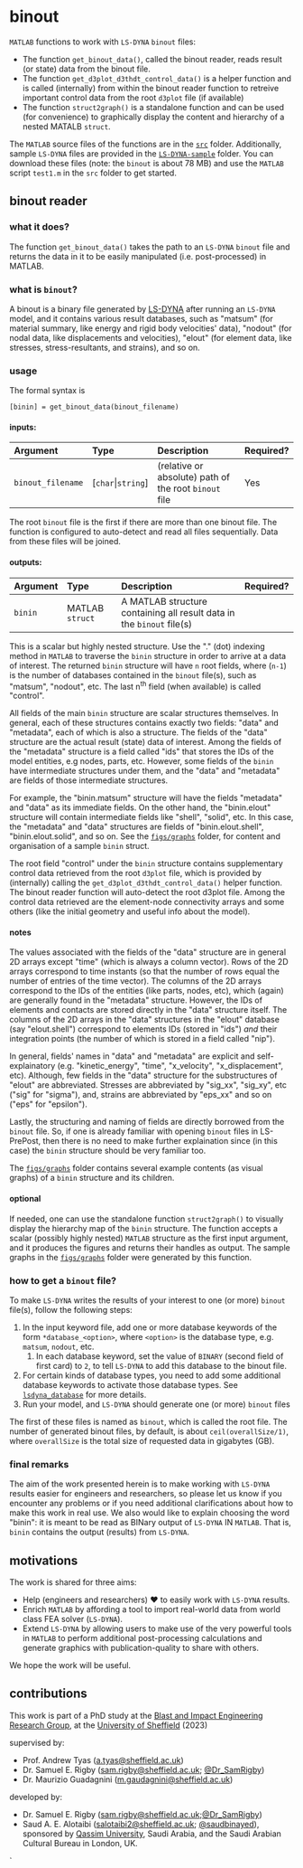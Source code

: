 # binout
`MATLAB` functions to work with `LS-DYNA` `binout` files:
* The function `get_binout_data()`, called the binout reader, reads result (or state) data from the binout file.
* The function `get_d3plot_d3thdt_control_data()` is a helper function and is called (internally) from within the binout reader function to retreive important control data from the root `d3plot` file (if available)
* The function `struct2graph()` is a standalone function and can be used (for convenience) to graphically display the content and hierarchy of a nested MATALB `struct`. 

The `MATLAB` source files of the functions are in the [`src`](/src/) folder. Additionally, sample `LS-DYNA` files are provided in the [`LS-DYNA-sample`](/LS-DYNA-sample/) folder. You can download these files (note: the `binout` is about 78 MB) and use the `MATLAB` script `test1.m` in the `src` folder to get started. 

## binout reader
### what it does?
The function `get_binout_data()` takes the path to an `LS-DYNA` `binout` file and returns the data in it to be 
easily manipulated (i.e. post-processed) in MATLAB. 

### what is `binout`?
A binout is a binary file generated by [LS-DYNA](https://www.ansys.com/products/structures/ansys-`LS-DYNA`) after running an `LS-DYNA` model, and it contains various result 
databases, such as "matsum" (for material summary, like energy and rigid body velocities' data), "nodout" (for nodal data, like displacements and velocities), "elout" (for element data, like stresses, stress-resultants, and strains), and so on. 

### usage
The formal syntax is 
```
[binin] = get_binout_data(binout_filename)
```
#### inputs:


| Argument | Type | Description | Required? |
|:--- |:---  |:---  |:---       |
| `binout_filename` | [`char`\|`string`] | (relative or absolute) path of the root `binout` file | Yes |


The root `binout` file is the first if there are more than one binout file. The function is configured to auto-detect and read all files sequentially. Data from these files will be joined. 

#### outputs:
| Argument | Type | Description | Required? |
|:--- |:---  |:---  |:---       |
| `binin` | MATLAB `struct`  | A MATLAB structure containing all result data in the `binout` file(s) |   |


This is a scalar but highly nested structure. Use the "." (dot) indexing method in `MATLAB` to traverse the `binin` structure in order to arrive at a data of interest. The returned `binin` structure will have `n` root fields, where (`n-1`) is the number of databases contained in the `binout` file(s), such as "matsum", "nodout", etc. The last n<sup>th</sup> field (when available) is called "control". 

All fields of the main `binin` structure are scalar structures themselves. In general, each of these structures contains exactly two fields: "data" and "metadata", each of which is also a structure. 
The fields of the "data" structure are the actual result (state) data of interest. Among the fields of the "metadata" structure is a field called "ids" that stores the IDs of the model entities, e.g nodes, parts, etc.
However, some fields of the `binin` have intermediate structures under them, and the "data" and "metadata" are fields of those intermediate structures. 

<!--Every root field is itself a scaler structure. Some kinds of root structures will have intermediate sub-structures (as in the `binout` file). At some level, there will be idnentically two structures: "metadata" and "data".-->

For example, the "binin.matsum" structure will have the fields "metadata" and "data" as its immediate fields. On the other hand, the "binin.elout" structure will contain intermediate fields like "shell", "solid", etc. In this case, the "metadata" and "data" structures are fields of "binin.elout.shell", "binin.elout.solid", and so on. See the [`figs/graphs`](/figs/graphs/) folder, for content and organisation of a sample `binin` struct. 

<!--The actual result (i.e. state) data are contained in the "data" structure as its fields, the names of which are borrowed directly from the original `binout` file that are practically self-explainatory. All data under the "data" structure are converted to `double` (floats with 64 bits) for unification reasons.-->

<!--The "metadata" structure is similar to the "data" (described above), and it contains mostly meta-data and few important data, namely the id's of parts, nodes, etc, which are generally stored in fields called "ids".-->

The root field "control" under the `binin` structure contains supplementary control data retrieved from the root `d3plot` file, which is provided by (internally) calling the `get_d3plot_d3thdt_control_data()` helper function. The binout reader function will auto-detect the root d3plot file. Among the control data retrieved are the element-node connectivity arrays and some others (like the initial geometry and useful info about the model).

#### notes
The values associated with the fields of the "data" structure are in general 2D arrays  except "time" (which is always a column vector). Rows of the 2D arrays correspond to 
time instants (so that the number of rows equal the number of entries of the time vector). The columns of the 2D arrays correspond to the IDs of the entities (like parts, nodes, etc), which (again) are generally found in the "metadata" structure. However, the IDs of elements and
contacts are stored directly in the "data" structure itself. The columns of the 2D arrays in the "data" structures in the "elout" database (say "elout.shell") correspond to elements IDs (stored in "ids") _and_ their integration points (the number of which is stored in a field called "nip").

In general, fields' names in "data" and "metadata" are explicit and self-explainatory (e.g. "kinetic_energy", "time", "x_velocity", "x_displacement", etc). 
Although, few fields in the "data" structure for the substructures of "elout" are abbreviated. Stresses are 
abbreviated by "sig_xx", "sig_xy", etc ("sig" for "sigma"), and, strains are abbreviated by "eps_xx" and so on ("eps" for "epsilon"). 

Lastly, the structuring and naming of fields are directly borrowed from the `binout` file. So, if one is already familiar with opening `binout` files in LS-PrePost, 
then there is no need to make further explaination since (in this case) the `binin` structure should be very familiar too. 

The [`figs/graphs`](/figs/graphs/) folder contains several example contents (as visual graphs) of a `binin` structure and its children. 

#### optional
If needed, one can use the standalone function `struct2graph()` to visually display the hierarchy map of the `binin` structure. The function accepts 
a scalar (possibly highly nested) `MATLAB` structure as the first input argument, and it produces the figures and returns their handles as output. The sample graphs in the [`figs/graphs`](/figs/graphs/) folder were generated by this function.


### how to get a `binout` file?
To make `LS-DYNA` writes the results of your interest to one (or more) `binout` file(s), follow the following steps:
1. In the input keyword file, add one or more database keywords of the form `*database_<option>`, where `<option>` is the database type, e.g. `matsum`, `nodout`, etc.
   1. In each database keyword, set the value of `BINARY` (second field of first card) to `2`, to tell `LS-DYNA` to add this database to the binout file.
1. For certain kinds of database types, you need to add some additional database keywords to activate those database types. See [`lsdyna_database`](/lsdyna_database.md) for more details. 
1. Run your model, and `LS-DYNA` should generate one (or more) `binout` files 

The first of these files is named as `binout`, which is called the root file. The number of generated binout files, by default, is about `ceil(overallSize/1)`, where `overallSize` is the total size of requested data in gigabytes (GB).

### final remarks
The aim of the work presented herein is to make working with `LS-DYNA` results easier for engineers and researchers, so please let us know if you encounter any 
problems or if you need additional clarifications about how to make this work in real use.  We also would like to explain choosing the word "binin": it is meant 
to be read as BINary output of `LS-DYNA` IN `MATLAB`. That is, `binin` contains the output (results) from `LS-DYNA`.  


## motivations
The work is shared for three aims:
+ Help (engineers and researchers) :heart: to easily work with `LS-DYNA` results.
+ Enrich `MATLAB` by affording a tool to import real-world data from world class FEA solver (`LS-DYNA`).
+ Extend `LS-DYNA` by allowing users to make use of the very powerful tools in `MATLAB` to perform additional post-processing calculations and generate graphics with publication-quality to share with others. 

We hope the work will be useful.

## contributions
This work is part of a PhD study at the [Blast and Impact Engineering Research Group](https://twitter.com/SheffieldBlast), 
at the [University of Sheffield](https://sheffield.ac.uk) (2023)

supervised by: 
+ Prof. Andrew Tyas (a.tyas@sheffield.ac.uk)
+ Dr. Samuel E. Rigby (sam.rigby@sheffield.ac.uk; [@Dr_SamRigby](https://twitter.com/Dr_SamRigby))
+ Dr. Maurizio Guadagnini (m.gaudagnini@sheffield.ac.uk)

developed by:
+ Dr. Samuel E. Rigby (sam.rigby@sheffield.ac.uk;[@Dr_SamRigby](https://twitter.com/Dr_SamRigby))
+ Saud A. E. Alotaibi (salotaibi2@sheffield.ac.uk; [@saudbinayed](https://twitter.com/saudbinayed)), sponsored by [Qassim University](https://qu.edu.sa), Saudi Arabia, and the Saudi Arabian Cultural Bureau in London, UK.

 `   
